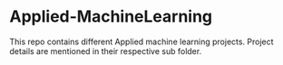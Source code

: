 # Applied-MachineLearning
This repo contains different Applied machine learning projects.
Project details are mentioned in their respective sub folder.
